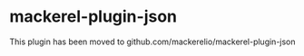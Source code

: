 mackerel-plugin-json
=======================

This plugin has been moved to github.com/mackerelio/mackerel-plugin-json
